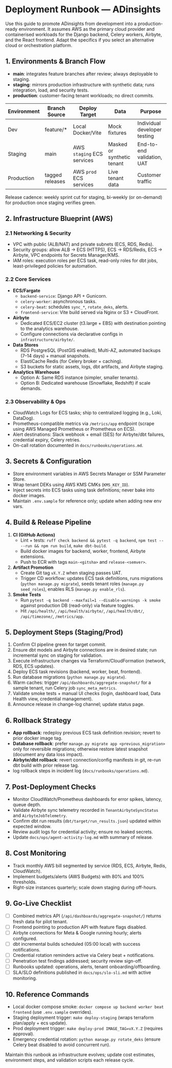 # Deployment Runbook — ADinsights

Use this guide to promote ADinsights from development into a production-ready environment. It assumes AWS as the primary cloud provider and containerised workloads for the Django backend, Celery workers, Airbyte, and the React frontend. Adapt the specifics if you select an alternative cloud or orchestration platform.

## 1. Environments & Branch Flow

- **main**: integrates feature branches after review; always deployable to staging.
- **staging**: mirrors production infrastructure with synthetic data; runs integration, load, and security tests.
- **production**: customer-facing tenant workloads; no direct commits.

| Environment | Branch Source   | Deploy Target              | Data                       | Purpose                      |
| ----------- | --------------- | -------------------------- | -------------------------- | ---------------------------- |
| Dev         | feature/\*      | Local Docker/Vite          | Mock fixtures              | Individual developer testing |
| Staging     | main            | AWS `staging` ECS services | Masked or synthetic tenant | End-to-end validation, UAT   |
| Production  | tagged releases | AWS `prod` ECS services    | Live tenant data           | Customer traffic             |

Release cadence: weekly sprint cut for staging, bi-weekly (or on-demand) for production once staging verifies green.

## 2. Infrastructure Blueprint (AWS)

### 2.1 Networking & Security

- VPC with public (ALB/NAT) and private subnets (ECS, RDS, Redis).
- Security groups: allow ALB → ECS (HTTPS), ECS → RDS/Redis, ECS → Airbyte, VPC endpoints for Secrets Manager/KMS.
- IAM roles: execution roles per ECS task, read-only roles for dbt jobs, least-privileged policies for automation.

### 2.2 Core Services

- **ECS/Fargate**
  - `backend-service`: Django API + Gunicorn.
  - `celery-worker`: asynchronous tasks.
  - `celery-beat`: schedules `sync_*`, `rotate_deks`, alerts.
  - `frontend-service`: Vite build served via Nginx or S3 + CloudFront.
- **Airbyte**
  - Dedicated ECS/EC2 cluster (t3.large + EBS) with destination pointing to the analytics warehouse.
  - Configure connections via declarative configs in `infrastructure/airbyte/`.
- **Data Stores**
  - RDS PostgreSQL (PostGIS enabled), Multi-AZ, automated backups (7–14 days) + manual snapshots.
  - ElastiCache Redis (for Celery broker + caching).
  - S3 buckets for static assets, logs, dbt artifacts, and Airbyte staging.
- **Analytics Warehouse**
  - Option A: Same RDS instance (simpler, smaller tenants).
  - Option B: Dedicated warehouse (Snowflake, Redshift) if scale demands.

### 2.3 Observability & Ops

- CloudWatch Logs for ECS tasks; ship to centralized logging (e.g., Loki, DataDog).
- Prometheus-compatible metrics via `/metrics/app` endpoint (scrape using AWS Managed Prometheus or Prometheus on ECS).
- Alert destinations: Slack webhook + email (SES) for Airbyte/dbt failures, credential expiry, Celery retries.
- On-call rotation documented in `docs/runbooks/operations.md`.

## 3. Secrets & Configuration

- Store environment variables in AWS Secrets Manager or SSM Parameter Store.
- Wrap tenant DEKs using AWS KMS CMKs (`KMS_KEY_ID`).
- Inject secrets into ECS tasks using task definitions; never bake into docker images.
- Maintain `.env.sample` for reference only; update when adding new env vars.

## 4. Build & Release Pipeline

1. **CI (GitHub Actions)**
   - Lint + tests: `ruff check backend && pytest -q backend`, `npm test -- --run && npm run build`, `make dbt-build`.
   - Build docker images for backend, worker, frontend, Airbyte extensions.
   - Push to ECR with tags `main-<gitsha>` and `release-<semver>`.
2. **Artifact Promotion**
   - Create Git tag `vX.Y.Z` when staging passes UAT.
   - Trigger CD workflow: updates ECS task definitions, runs migrations (`python manage.py migrate`), seeds tenant roles (`manage.py seed_roles`), enables RLS (`manage.py enable_rls`).
3. **Smoke Tests**
   - Run `pytest -q backend --maxfail=1 --disable-warnings -k smoke` against production DB (read-only) via feature toggles.
   - Hit `/api/health/`, `/api/health/airbyte/`, `/api/health/dbt/`, `/api/timezone/`, `/metrics/app`.

## 5. Deployment Steps (Staging/Prod)

1. Confirm CI pipeline green for target commit.
2. Ensure dbt models and Airbyte connections are in desired state; run incremental sync on staging for validation.
3. Execute infrastructure changes via Terraform/CloudFormation (network, RDS, ECS updates).
4. Deploy ECS task revisions (backend, worker, beat, frontend).
5. Run database migrations (`python manage.py migrate`).
6. Warm caches: trigger `/api/dashboards/aggregate-snapshot/` for a sample tenant, run Celery job `sync_meta_metrics`.
7. Validate smoke tests + manual UI checks (login, dashboard load, Data Health view, credential management).
8. Announce release in change-log channel; update status page.

## 6. Rollback Strategy

- **App rollback**: redeploy previous ECS task definition revision; revert to prior docker image tag.
- **Database rollback**: prefer `manage.py migrate app <previous_migration>` only for reversible migrations; otherwise restore latest snapshot (document any data loss impact).
- **Airbyte/dbt rollback**: revert connection/config manifests in git, re-run dbt build with prior release tag.
- log rollback steps in incident log (`docs/runbooks/operations.md`).

## 7. Post-Deployment Checks

- Monitor CloudWatch/Prometheus dashboards for error spikes, latency, queue depth.
- Validate Airbyte sync telemetry recorded in `TenantAirbyteSyncStatus` and `AirbyteJobTelemetry`.
- Confirm dbt run results (`dbt/target/run_results.json`) updated within expected window.
- Review audit logs for credential activity; ensure no leaked secrets.
- Update `docs/ops/agent-activity-log.md` with summary of release.

## 8. Cost Monitoring

- Track monthly AWS bill segmented by service (RDS, ECS, Airbyte, Redis, CloudWatch).
- Implement budgets/alerts (AWS Budgets) with 80% and 100% thresholds.
- Right-size instances quarterly; scale down staging during off-hours.

## 9. Go-Live Checklist

- [ ] Combined metrics API (`/api/dashboards/aggregate-snapshot/`) returns fresh data for pilot tenant.
- [ ] Frontend pointing to production API with feature flags disabled.
- [ ] Airbyte connections for Meta & Google running hourly; alerts configured.
- [ ] dbt incremental builds scheduled (05:00 local) with success notifications.
- [ ] Credential rotation reminders active via Celery beat + notifications.
- [ ] Penetration test findings addressed; security review sign-off.
- [ ] Runbooks updated: operations, alerts, tenant onboarding/offboarding.
- [ ] SLA/SLO definitions published in `docs/ops/slo-sli.md` with active monitoring.

## 10. Reference Commands

- Local docker compose smoke: `docker compose up backend worker beat frontend` (use `.env.sample` overrides).
- Staging deployment trigger: `make deploy-staging` (wraps terraform plan/apply + ecs update).
- Prod deployment trigger: `make deploy-prod IMAGE_TAG=vX.Y.Z` (requires approval).
- Emergency credential rotation: `python manage.py rotate_deks` (ensure Celery beat disabled to avoid concurrent run).

Maintain this runbook as infrastructure evolves; update cost estimates, environment steps, and validation scripts each release cycle.
